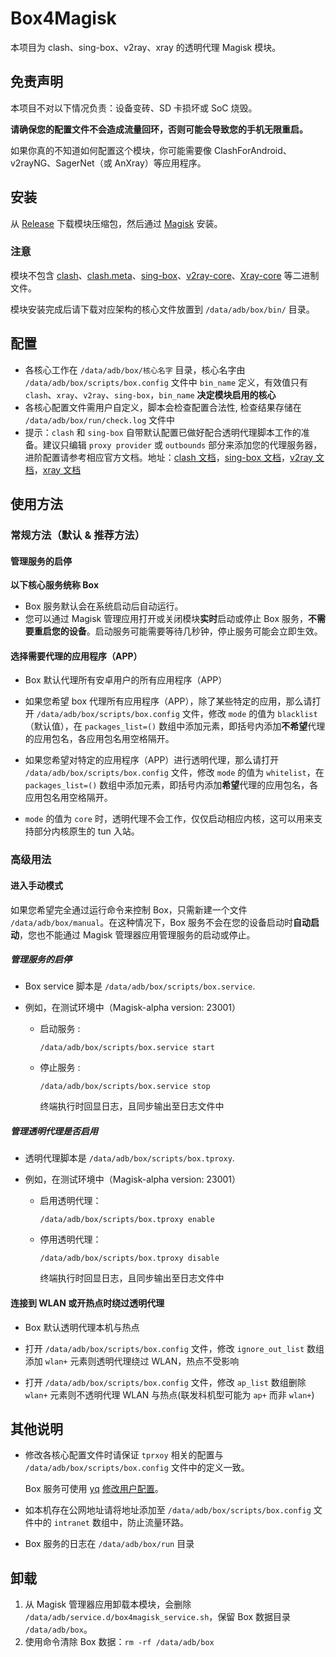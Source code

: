 # Box4Magisk

本项目为 clash、sing-box、v2ray、xray 的透明代理 Magisk 模块。


## 免责声明

本项目不对以下情况负责：设备变砖、SD 卡损坏或 SoC 烧毁。

**请确保您的配置文件不会造成流量回环，否则可能会导致您的手机无限重启。**

如果你真的不知道如何配置这个模块，你可能需要像 ClashForAndroid、v2rayNG、SagerNet（或 AnXray）等应用程序。


## 安装

从 [Release](https://github.com/CHIZI-0618/box4magisk/releases) 下载模块压缩包，然后通过 [Magisk](https://github.com/topjohnwu/Magisk) 安装。

### 注意

模块不包含 [clash](https://github.com/Dreamacro/clash)、[clash.meta](https://github.com/MetaCubeX/Clash.Meta)、[sing-box](https://github.com/SagerNet/sing-box)、[v2ray-core](https://github.com/v2fly/v2ray-core)、[Xray-core](https://github.com/XTLS/Xray-core) 等二进制文件。
  
模块安装完成后请下载对应架构的核心文件放置到 `/data/adb/box/bin/` 目录。


## 配置

- 各核心工作在 `/data/adb/box/核心名字` 目录，核心名字由 `/data/adb/box/scripts/box.config` 文件中 `bin_name` 定义，有效值只有 `clash`、`xray`、`v2ray`、`sing-box`，`bin_name` **决定模块启用的核心**
- 各核心配置文件需用户自定义，脚本会检查配置合法性, 检查结果存储在 `/data/adb/box/run/check.log` 文件中
- 提示：`clash` 和 `sing-box` 自带默认配置已做好配合透明代理脚本工作的准备。建议只编辑 `proxy provider` 或 `outbounds` 部分来添加您的代理服务器，进阶配置请参考相应官方文档。地址：[clash 文档](https://github.com/Dreamacro/clash/wiki/configuration)，[sing-box 文档](https://sing-box.sagernet.org/)，[v2ray 文档](https://www.v2fly.org/)，[xray 文档](https://xtls.github.io/)


## 使用方法

### 常规方法（默认 & 推荐方法）

#### 管理服务的启停

**以下核心服务统称 Box**

- Box 服务默认会在系统启动后自动运行。
- 您可以通过 Magisk 管理应用打开或关闭模块**实时**启动或停止 Box 服务，**不需要重启您的设备**。启动服务可能需要等待几秒钟，停止服务可能会立即生效。

#### 选择需要代理的应用程序（APP）

- Box 默认代理所有安卓用户的所有应用程序（APP）

- 如果您希望 box 代理所有应用程序（APP），除了某些特定的应用，那么请打开 `/data/adb/box/scripts/box.config` 文件，修改 `mode` 的值为 `blacklist`（默认值），在 `packages_list=()` 数组中添加元素，即括号内添加**不希望**代理的应用包名，各应用包名用空格隔开。

- 如果您希望对特定的应用程序（APP）进行透明代理，那么请打开 `/data/adb/box/scripts/box.config` 文件，修改 `mode` 的值为 `whitelist`，在 `packages_list=()` 数组中添加元素，即括号内添加**希望**代理的应用包名，各应用包名用空格隔开。

- `mode` 的值为 `core` 时，透明代理不会工作，仅仅启动相应内核，这可以用来支持部分内核原生的 tun 入站。

### 高级用法

#### 进入手动模式

如果您希望完全通过运行命令来控制 Box，只需新建一个文件 `/data/adb/box/manual`。在这种情况下，Box 服务不会在您的设备启动时**自动启动**，您也不能通过 Magisk 管理器应用管理服务的启动或停止。

##### 管理服务的启停

- Box service 脚本是 `/data/adb/box/scripts/box.service`.

- 例如，在测试环境中（Magisk-alpha version: 23001）

  - 启动服务 :

    `/data/adb/box/scripts/box.service start`

  - 停止服务 :

    `/data/adb/box/scripts/box.service stop`
    
    终端执行时回显日志，且同步输出至日志文件中

##### 管理透明代理是否启用

- 透明代理脚本是 `/data/adb/box/scripts/box.tproxy`.

- 例如，在测试环境中（Magisk-alpha version: 23001）

  - 启用透明代理：

    `/data/adb/box/scripts/box.tproxy enable`

  - 停用透明代理：

    `/data/adb/box/scripts/box.tproxy disable`
    
    终端执行时回显日志，且同步输出至日志文件中

#### 连接到 WLAN 或开热点时绕过透明代理

- Box 默认透明代理本机与热点

- 打开 `/data/adb/box/scripts/box.config` 文件，修改 `ignore_out_list` 数组添加 `wlan+` 元素则透明代理绕过 WLAN，热点不受影响

- 打开 `/data/adb/box/scripts/box.config` 文件，修改 `ap_list` 数组删除 `wlan+` 元素则不透明代理 WLAN 与热点(联发科机型可能为 `ap+` 而非 `wlan+`)


## 其他说明

- 修改各核心配置文件时请保证 `tprxoy` 相关的配置与 `/data/adb/box/scripts/box.config` 文件中的定义一致。
  
  Box 服务可使用 [yq](https://github.com/mikefarah/yq) [修改用户配置](box/scripts/box.service#L11-L15)。

- 如本机存在公网地址请将地址添加至 `/data/adb/box/scripts/box.config` 文件中的 `intranet` 数组中，防止流量环路。

- Box 服务的日志在 `/data/adb/box/run` 目录


## 卸载

1. 从 Magisk 管理器应用卸载本模块，会删除 `/data/adb/service.d/box4magisk_service.sh`，保留 Box 数据目录 `/data/adb/box`。
2. 使用命令清除 Box 数据：`rm -rf /data/adb/box`
